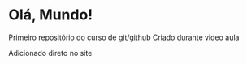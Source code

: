 # Olá, Mundo!
 Primeiro repositório do curso de git/github
 Criado durante video aula
 
 Adicionado direto no site
